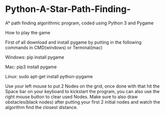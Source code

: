 # Python-A-Star-Path-Finding-
A* path finding algorithmic program, coded using Python 3 and Pygame



How to play the game




First of all download and install pygame by putting in the following commands in CMD(windows) or Terminal(mac)

Windows: pip install pygame

Mac: pip3 install pygame

Linux: sudo apt-get install python-pygame

Use your left mouse to put 2 Nodes on the grid, once done with that hit the Space bar on your keyboard to kickstart the program, you can also use the right mouse button to clear used Nodes. Make sure to also draw obstacles(black nodes) after putting your first 2 initial nodes and watch the algorithm find the closest distance. 
